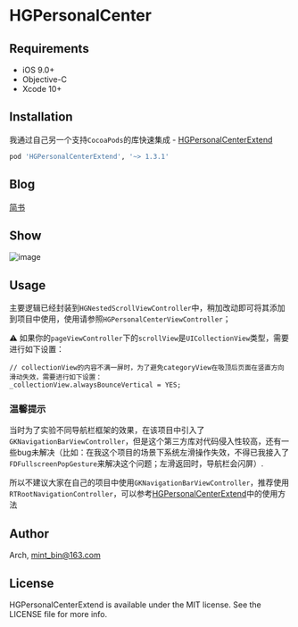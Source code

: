 # HGPersonalCenter

## Requirements

- iOS 9.0+ 
- Objective-C
- Xcode 10+

## Installation
我通过自己另一个支持`CocoaPods`的库快速集成 - [HGPersonalCenterExtend](https://github.com/ArchLL/HGPersonalCenterExtend)


```ruby
pod 'HGPersonalCenterExtend', '~> 1.3.1'
```

## Blog 
[简书](https://www.jianshu.com/p/8b87837d9e3a)

## Show  

![image](https://github.com/ArchLL/HGPersonalCenter/blob/master/show.gif)


## Usage
主要逻辑已经封装到`HGNestedScrollViewController`中，稍加改动即可将其添加到项目中使用，使用请参照`HGPersonalCenterViewController`；  

⚠️ 如果你的`pageViewController`下的`scrollView`是`UICollectionView`类型，需要进行如下设置：
```Objc
// collectionView的内容不满一屏时，为了避免categoryView在吸顶后页面在竖直方向滑动失效，需要进行如下设置：
_collectionView.alwaysBounceVertical = YES;
```

### 温馨提示
当时为了实验不同导航栏框架的效果，在该项目中引入了`GKNavigationBarViewController`，但是这个第三方库对代码侵入性较高，还有一些bug未解决（比如：在我这个项目的场景下系统左滑操作失效，不得已我接入了`FDFullscreenPopGesture`来解决这个问题；左滑返回时，导航栏会闪屏）.  

所以不建议大家在自己的项目中使用`GKNavigationBarViewController`，推荐使用`RTRootNavigationController`，可以参考[HGPersonalCenterExtend](https://github.com/ArchLL/HGPersonalCenterExtend)中的使用方法

## Author

Arch, mint_bin@163.com

## License

HGPersonalCenterExtend is available under the MIT license. See the LICENSE file for more info.
